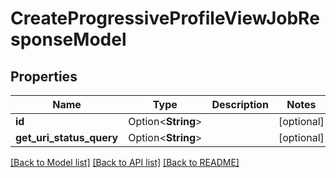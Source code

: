 # CreateProgressiveProfileViewJobResponseModel

## Properties

Name | Type | Description | Notes
------------ | ------------- | ------------- | -------------
**id** | Option<**String**> |  | [optional]
**get_uri_status_query** | Option<**String**> |  | [optional]

[[Back to Model list]](../README.md#documentation-for-models) [[Back to API list]](../README.md#documentation-for-api-endpoints) [[Back to README]](../README.md)


